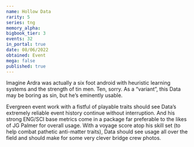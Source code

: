```yaml
---
name: Hollow Data
rarity: 5
series: tng
memory_alpha:
bigbook_tier: 3
events: 32
in_portal: true
date: 08/06/2022
obtained: Event
mega: false
published: true
---
```


Imagine Ardra was actually a six foot android with heuristic learning systems and the strength of tin men. Ten, sorry. As a “variant”, this Data may be boring as sin, but he’s eminently usable.

Evergreen event work with a fistful of playable traits should see Data’s extremely reliable event history continue without interruption. And his strong ENG/SCI base metrics come in a package far preferable to the likes of JG Palmer for overall usage. With a voyage score atop his skill set (to help combat pathetic anti-matter traits), Data should see usage all over the field and should make for some very clever bridge crew photos.

